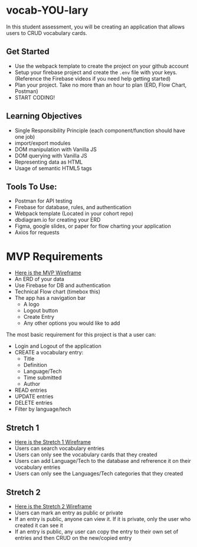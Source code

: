 # vocab-YOU-lary

In this student assessment, you will be creating an application that allows users to CRUD vocabulary cards.

## Get Started
- Use the webpack template to create the project on your github account
- Setup your firebase project and create the `.env` file with your keys. (Reference the Firebase videos if you need help getting started)
- Plan your project. Take no more than an hour to plan (ERD, Flow Chart, Postman)
- START CODING!

## Learning Objectives
- Single Responsibility Principle (each component/function should have one job)
- import/export modules
- DOM manipulation with Vanilla JS
- DOM querying with Vanilla JS
- Representing data as HTML
- Usage of semantic HTML5 tags

## Tools To Use:
- Postman for API testing
- Firebase for database, rules, and authentication
- Webpack template (Located in your cohort repo)
- dbdiagram.io for creating your ERD
- Figma, google slides, or paper for flow charting your application
- Axios for requests

# MVP Requirements
- [Here is the MVP Wireframe](https://www.figma.com/file/IW4jF3GnzCFLYbEXlgFNIZ/MVP?node-id=0%3A1)
- An ERD of your data
- Use Firebase for DB and authentication
- Technical Flow chart (timebox this)
- The app has a navigation bar
  - A logo
  - Logout button
  - Create Entry
  - Any other options you would like to add

The most basic requirement for this project is that a user can:
- Login and Logout of the application
- CREATE a vocabulary entry:
  - Title
  - Definition
  - Language/Tech
  - Time submitted
  - Author
- READ entries
- UPDATE entries
- DELETE entries
- Filter by language/tech

## Stretch 1
- [Here is the Stretch 1 Wireframe](https://www.figma.com/file/IW4jF3GnzCFLYbEXlgFNIZ/MVP?node-id=0%3A1)
- Users can search vocabulary entries
- Users can only see the vocabulary cards that they created
- Users can add Language/Tech to the database and refrerence it on their vocabulary entries
- Users can only see the Languages/Tech categories that they created

## Stretch 2
- [Here is the Stretch 2 Wireframe](https://www.figma.com/file/IW4jF3GnzCFLYbEXlgFNIZ/MVP?node-id=0%3A1)
- Users can mark an entry as public or private
- If an entry is public, anyone can view it. If it is private, only the user who created it can see it
- If an entry is public, any user can copy the entry to their own set of entries and then CRUD on the new/copied entry
